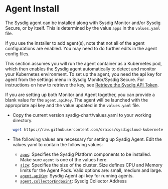 # Agent Install

The Sysdig agent can be installed along with Sysdig Monitor and/or Sysdig Secure, or by itself. This is determined by the value `apps` in the `values.yaml` file.

If you use the installer to add agent(s), note that not all of the agent configurations are enabled. You may need to do further edits in the agent config files. 

This section assumes you will run the agent container as a Kubernetes pod, which then enables the Sysdig agent automatically to detect and monitor your Kubernetes environment. To set up the agent, you need the api key for agent from the settings menu in Sysdig Monitor/Sysdig Secure. For instructions on how to retrieve the key, see [Retrieve the Sysdig API Token](https://docs.sysdig.com/en/retrieve-the-sysdig-api-token).

If you are setting up both Monitor and Agent together, you can provide a blank value for the `agent.apiKey`. The agent will be launched with the appropriate api key and the value updated in the `values.yaml` file.

- Copy the current version sysdig-chart/values.yaml to your working directory.

  ```bash
  wget https://raw.githubusercontent.com/draios/sysdigcloud-kubernetes/installer/installer/values.yaml
  ```

- The following values are necessary for setting up Sysdig Agent. Edit the values.yaml to contain the following values:

  - [`apps`](configuration_parameters.md#apps): Specifies the Sysdig Platform components to be installed. Make sure `agent` is one of the values here.
  - [`size`](configuration_parameters.md#size): Specifies the size of the cluster. Size
    defines CPU and Memory limits for the Agent Pods. Valid options are: small, medium and
    large.
  - [`agent.apiKey`](configuration_parameters.md#agentapikey): Sysdig Agent api key for running agents.
  - [`agent.collectorEndpoint`](configuration_parameters.md#agentcollectorendpoint): Sysdig Collector Address
